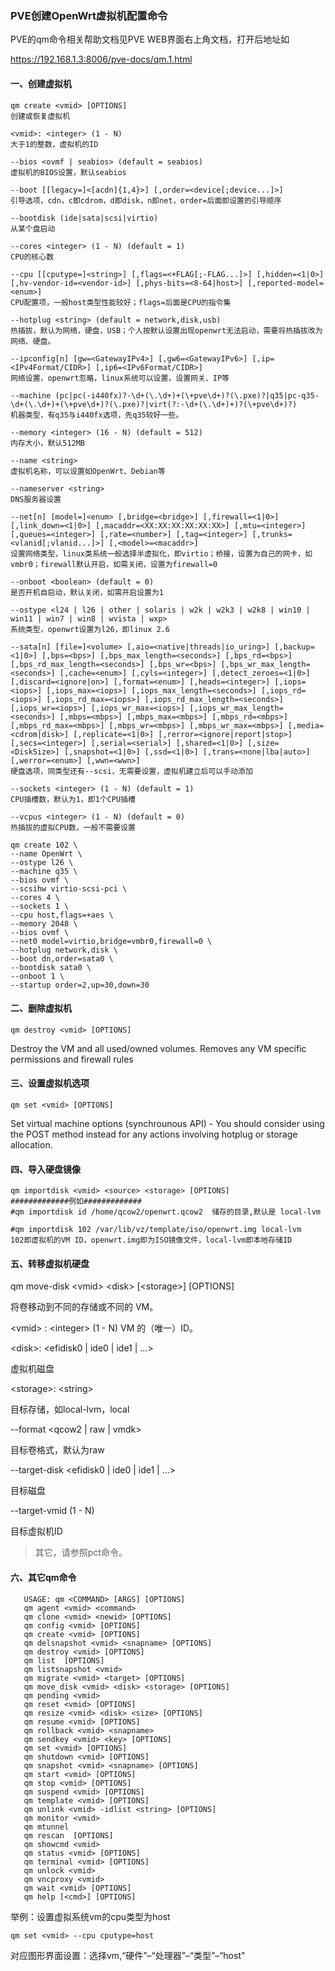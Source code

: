 ### PVE创建OpenWrt虚拟机配置命令



PVE的qm命令相关帮助文档见PVE WEB界面右上角文档，打开后地址如

https://192.168.1.3:8006/pve-docs/qm.1.html



#### 一、创建虚拟机

```
qm create <vmid> [OPTIONS]
创建或恢复虚拟机

<vmid>: <integer> (1 - N) 
大于1的整数，虚拟机的ID

--bios <ovmf | seabios> (default = seabios)
虚拟机的BIOS设置，默认seabios

--boot [[legacy=]<[acdn]{1,4}>] [,order=<device[;device...]>]
引导选项，cdn，c即cdrom，d即disk，n即net，order=后面即设置的引导顺序

--bootdisk (ide|sata|scsi|virtio)
从某个盘启动

--cores <integer> (1 - N) (default = 1)
CPU的核心数

--cpu [[cputype=]<string>] [,flags=<+FLAG[;-FLAG...]>] [,hidden=<1|0>] [,hv-vendor-id=<vendor-id>] [,phys-bits=<8-64|host>] [,reported-model=<enum>]
CPU配置项，一般host类型性能较好；flags=后面是CPU的指令集

--hotplug <string> (default = network,disk,usb)
热插拔，默认为网络，硬盘，USB；个人按默认设置出现openwrt无法启动，需要将热插拔改为网络、硬盘。

--ipconfig[n] [gw=<GatewayIPv4>] [,gw6=<GatewayIPv6>] [,ip=<IPv4Format/CIDR>] [,ip6=<IPv6Format/CIDR>]
网络设置，openwrt忽略，linux系统可以设置，设置网关、IP等

--machine (pc|pc(-i440fx)?-\d+(\.\d+)+(\+pve\d+)?(\.pxe)?|q35|pc-q35-\d+(\.\d+)+(\+pve\d+)?(\.pxe)?|virt(?:-\d+(\.\d+)+)?(\+pve\d+)?)
机器类型，有q35与i440fx选项，先q35较好一些。

--memory <integer> (16 - N) (default = 512)
内存大小，默认512MB

--name <string>
虚拟机名称，可以设置如OpenWrt、Debian等

--nameserver <string>
DNS服务器设置

--net[n] [model=]<enum> [,bridge=<bridge>] [,firewall=<1|0>] [,link_down=<1|0>] [,macaddr=<XX:XX:XX:XX:XX:XX>] [,mtu=<integer>] [,queues=<integer>] [,rate=<number>] [,tag=<integer>] [,trunks=<vlanid[;vlanid...]>] [,<model>=<macaddr>]
设置网络类型，linux类系统一般选择半虚拟化，即virtio；桥接，设置为自己的网卡，如vmbr0；firewall默认开启，如需关闭，设置为firewall=0

--onboot <boolean> (default = 0)
是否开机自启动，默认关闭，如需开启设置为1

--ostype <l24 | l26 | other | solaris | w2k | w2k3 | w2k8 | win10 | win11 | win7 | win8 | wvista | wxp>
系统类型，openwrt设置为l26，即linux 2.6

--sata[n] [file=]<volume> [,aio=<native|threads|io_uring>] [,backup=<1|0>] [,bps=<bps>] [,bps_max_length=<seconds>] [,bps_rd=<bps>] [,bps_rd_max_length=<seconds>] [,bps_wr=<bps>] [,bps_wr_max_length=<seconds>] [,cache=<enum>] [,cyls=<integer>] [,detect_zeroes=<1|0>] [,discard=<ignore|on>] [,format=<enum>] [,heads=<integer>] [,iops=<iops>] [,iops_max=<iops>] [,iops_max_length=<seconds>] [,iops_rd=<iops>] [,iops_rd_max=<iops>] [,iops_rd_max_length=<seconds>] [,iops_wr=<iops>] [,iops_wr_max=<iops>] [,iops_wr_max_length=<seconds>] [,mbps=<mbps>] [,mbps_max=<mbps>] [,mbps_rd=<mbps>] [,mbps_rd_max=<mbps>] [,mbps_wr=<mbps>] [,mbps_wr_max=<mbps>] [,media=<cdrom|disk>] [,replicate=<1|0>] [,rerror=<ignore|report|stop>] [,secs=<integer>] [,serial=<serial>] [,shared=<1|0>] [,size=<DiskSize>] [,snapshot=<1|0>] [,ssd=<1|0>] [,trans=<none|lba|auto>] [,werror=<enum>] [,wwn=<wwn>]
硬盘选项，同类型还有--scsi，无需要设置，虚拟机建立后可以手动添加

--sockets <integer> (1 - N) (default = 1)
CPU插槽数，默认为1，即1个CPU插槽

--vcpus <integer> (1 - N) (default = 0)
热插拔的虚拟CPU数，一般不需要设置
```



```shell
qm create 102 \
--name OpenWrt \
--ostype l26 \
--machine q35 \
--bios ovmf \
--scsihw virtio-scsi-pci \
--cores 4 \
--sockets 1 \
--cpu host,flags=+aes \
--memory 2048 \
--bios ovmf \
--net0 model=virtio,bridge=vmbr0,firewall=0 \
--hotplug network,disk \
--boot dn,order=sata0 \
--bootdisk sata0 \
--onboot 1 \
--startup order=2,up=30,down=30
```



#### 二、删除虚拟机

```
qm destroy <vmid> [OPTIONS]
```

Destroy the VM and all used/owned volumes. Removes any VM specific permissions and firewall rules



#### 三、设置虚拟机选项

```
qm set <vmid> [OPTIONS]
```

Set virtual machine options (synchrounous API) - You should consider using the POST method instead for any actions involving hotplug or storage allocation.



#### 四、导入硬盘镜像

```
qm importdisk <vmid> <source> <storage> [OPTIONS]
#############例如#############
#qm importdisk id /home/qcow2/openwrt.qcow2  储存的目录,默认是 local-lvm

#qm importdisk 102 /var/lib/vz/template/iso/openwrt.img local-lvm
102即虚拟机的VM ID，openwrt.img即为ISO镜像文件，local-lvm即本地存储ID
```

#### 五、转移虚拟机硬盘

qm move-disk \<vmid> \<disk> [\<storage>] [OPTIONS]

将卷移动到不同的存储或不同的 VM。

\<vmid> : \<integer> (1 - N)
VM 的（唯一）ID。

\<disk>: <efidisk0 | ide0 | ide1 | ...>

虚拟机磁盘

\<storage>: \<string>

目标存储，如local-lvm，local

--format <qcow2 | raw | vmdk>

目标卷格式，默认为raw

--target-disk <efidisk0 | ide0 | ide1 | ...>

目标磁盘

--target-vmid <integer> (1 - N)

目标虚拟机ID



> 其它，请参照pct命令。





#### 六、其它qm命令

```
   USAGE: qm <COMMAND> [ARGS] [OPTIONS]
   qm agent <vmid> <command>
   qm clone <vmid> <newid> [OPTIONS]
   qm config <vmid> [OPTIONS]
   qm create <vmid> [OPTIONS]
   qm delsnapshot <vmid> <snapname> [OPTIONS]
   qm destroy <vmid> [OPTIONS]
   qm list  [OPTIONS]
   qm listsnapshot <vmid>
   qm migrate <vmid> <target> [OPTIONS]
   qm move_disk <vmid> <disk> <storage> [OPTIONS]
   qm pending <vmid>
   qm reset <vmid> [OPTIONS]
   qm resize <vmid> <disk> <size> [OPTIONS]
   qm resume <vmid> [OPTIONS]
   qm rollback <vmid> <snapname>
   qm sendkey <vmid> <key> [OPTIONS]
   qm set <vmid> [OPTIONS]
   qm shutdown <vmid> [OPTIONS]
   qm snapshot <vmid> <snapname> [OPTIONS]
   qm start <vmid> [OPTIONS]
   qm stop <vmid> [OPTIONS]
   qm suspend <vmid> [OPTIONS]
   qm template <vmid> [OPTIONS]
   qm unlink <vmid> -idlist <string> [OPTIONS]
   qm monitor <vmid>
   qm mtunnel 
   qm rescan  [OPTIONS]
   qm showcmd <vmid>
   qm status <vmid> [OPTIONS]
   qm terminal <vmid> [OPTIONS]
   qm unlock <vmid>
   qm vncproxy <vmid>
   qm wait <vmid> [OPTIONS]
   qm help [<cmd>] [OPTIONS]
```

举例：设置虚拟系统vm的cpu类型为host
```
qm set <vmid> --cpu cputype=host
```
对应图形界面设置：选择vm,“硬件”–“处理器”–“类型”–“host"
